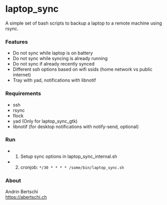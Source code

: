 # laptop_sync

A simple set of bash scripts to backup a laptop to a remote machine using rsync.

### Features
- Do not sync while laptop is on battery
- Do not sync while syncing is already running
- Do not sync if already recently synced
- Different ssh options based on wifi ssids (home network vs public internet)
- Tray with yad, notifications with libnotif 

### Requirements
- ssh
- rsync
- flock
- yad (Only for laptop_sync_gtk)
- libnotif (for desktop notifications with notify-send, optional)


### Run
- 1. Setup sync options in laptop_sync_internal.sh
- 2. cronjob: `*/30 * * * * /some/bin/laptop_sync.sh`


### About
Andrin Bertschi  
https://abertschi.ch
